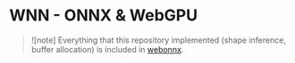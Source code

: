 # WNN - ONNX & WebGPU

> ![note]
> Everything that this repository implemented (shape inference, buffer allocation) is included in [webonnx](https://github.com/webonnx).
